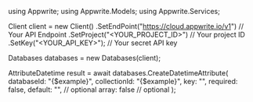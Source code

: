 using Appwrite;
using Appwrite.Models;
using Appwrite.Services;

Client client = new Client()
    .SetEndPoint("https://cloud.appwrite.io/v1") // Your API Endpoint
    .SetProject("<YOUR_PROJECT_ID>") // Your project ID
    .SetKey("<YOUR_API_KEY>"); // Your secret API key

Databases databases = new Databases(client);

AttributeDatetime result = await databases.CreateDatetimeAttribute(
    databaseId: "{$example}",
    collectionId: "{$example}",
    key: "",
    required: false,
    default: "", // optional
    array: false // optional
);